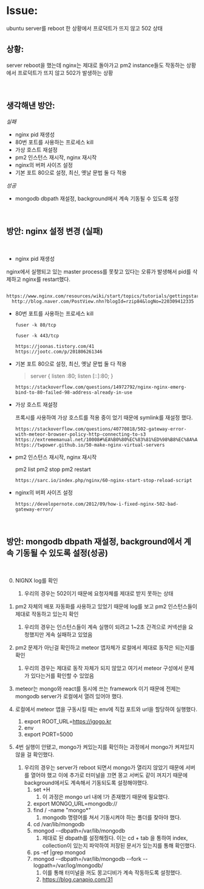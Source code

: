 <!--
author: Dailyscat
purpose: issue arrange
rules:
 (1) 헤더와 문단사이
    <br/>
    <br/>
 (2) 코드가 작성되는 부분은 >로 정리
 (3) 참조는 해당 내용 바로 아래
    <br/>
    <br/>
 (4) 명령어는 bold
 (5) 방안은 ## 안의 과정은 ###
-->

# Issue:

ubuntu server를 reboot 한 상황에서 프로덕트가 뜨지 않고 502 상태

## 상황:

server reboot을 했는데 nginx는 제대로 돌아가고 pm2 instance들도 작동하는 상황에서 프로덕트가 뜨지 않고 502가 발생하는 상황

<br/>

## 생각해낸 방안:

_실패_

- nginx pid 재생성
- 80번 포트를 사용하는 프로세스 kill
- 가상 호스트 재설정
- pm2 인스턴스 재시작, nginx 재시작
- nginx의 버퍼 사이즈 설정
- 기본 포트 80으로 설정, 최신, 옛날 문법 둘 다 적용

_성공_

- mongodb dbpath 재설정, background에서 계속 기동될 수 있도록 설정

<br/>

## 방안: nginx 설정 변경 (실패)

<br/>
  
+ nginx pid 재생성

nginx에서 실행되고 있는 master process를 못찾고 있다는 오류가 발생해서 pid를 삭제하고 nginx를 restart했다.

      https://www.nginx.com/resources/wiki/start/topics/tutorials/gettingstarted/
      http://blog.naver.com/PostView.nhn?blogId=rzip84&logNo=220309412335

- 80번 포트를 사용하는 프로세스 kill

  `fuser -k 80/tcp`

  `fuser -k 443/tcp`

      https://joonas.tistory.com/41
      https://jootc.com/p/201806261346

- 기본 포트 80으로 설정, 최신, 옛날 문법 둘 다 적용

  > server {
  > listen :80;
  > listen [::]:80;
  > }

      https://stackoverflow.com/questions/14972792/nginx-nginx-emerg-bind-to-80-failed-98-address-already-in-use

- 가상 호스트 재설정

  프록시를 사용하여 가상 호스트를 적용 중이 었기 때문에 symlink를 재설정 했다.

      https://stackoverflow.com/questions/40770818/502-gateway-error-with-meteor-browser-policy-http-connecting-to-s3
      https://extrememanual.net/10008#%EA%B0%80%EC%83%81%ED%98%B8%EC%8A%A4%ED%8A%B8_%EB%A3%A8%ED%8A%B8_%EB%94%94%EB%A0%89%ED%86%A0%EB%A6%AC_%EC%83%9D%EC%84%B1%EA%B3%BC_%ED%8D%BC%EB%AF%B8%EC%85%98
      https://twpower.github.io/50-make-nginx-virtual-servers

- pm2 인스턴스 재시작, nginx 재시작

  pm2 list
  pm2 stop
  pm2 restart

      https://sarc.io/index.php/nginx/60-nginx-start-stop-reload-script

* nginx의 버퍼 사이즈 설정

      https://developernote.com/2012/09/how-i-fixed-nginx-502-bad-gateway-error/

<br/>

## 방안: mongodb dbpath 재설정, background에서 계속 기동될 수 있도록 설정(성공)

<br/>

0. NIGNX log를 확인

   1. 우리의 경우는 502이기 때문에 요청자체를 제대로 받지 못하는 상태

1. pm2 자체의 배포 자동화를 사용하고 있었기 때문에 log를 보고 pm2 인스턴스들이 제대로 작동하고 있는지 확인

   1. 우리의 경우는 인스턴스들이 계속 실행이 되려고 1~2초 간격으로 커넥션을 요청했지만 게속 실패하고 있었음

1. pm2 문제가 아닌걸 확인하고 meteor 앱자체가 로컬에서 제대로 동작은 되는지를 확인
   1. 우리의 경우는 제대로 동작 자체가 되지 않았고 여기서 meteor 구성에서 문제가 있다는거를 확인할 수 있었음
1. meteor는 mongo와 react를 동시에 쓰는 framework 이기 때문에 전제는 mongodb server가 로컬에서 열려 있어야 했다.
1. 로컬에서 meteor 앱을 구동시킬 때는 env에 직접 포트와 url을 할당하여 실행했다.

   1. export ROOT_URL=https://igogo.kr
   2. env
   3. export PORT=5000

1. 4번 실행이 안됐고, mongo가 켜있는지를 확인하는 과정에서 mongo가 켜져있지 않을 걸 확인했다.
   1. 우리의 경우는 server가 reboot 되면서 mongo가 열리지 않았기 때문에 서버를 열어야 했고 이에 추가로 터미널을 끄면 몽고 서버도 같이 꺼지기 때문에 background에서도 계속해서 기동되도록 설정해야했다.
      1. set +H
         1. 이 과정은 mongo url 내에 !가 존재했기 때문에 필요했다.
      2. export MONGO_URL=mongodb://
      3. find / -name "mongo\*"
         1. mongodb 명령어를 쳐서 기동시켜야 하는 폴더를 찾아야 했다.
      4. cd /var/lib/mongodb
      5. mongod --dbpath=/var/lib/mongodb
         1. 제대로 된 dbpath를 설정해줬다. 이는 cd + tab 을 통하여 index, collection이 있는지 파악하여 저장된 문서가 있는지를 통해 확인했다.
      6. ps -ef |grep mongod
      7. mongod --dbpath=/var/lib/mongodb --fork --logpath=/var/log/mongodb/
         1. 이를 통해 터미널을 꺼도 몽고디비가 계속 작동하도록 설정했다.
         2. https://blog.canapio.com/31

<br/>
